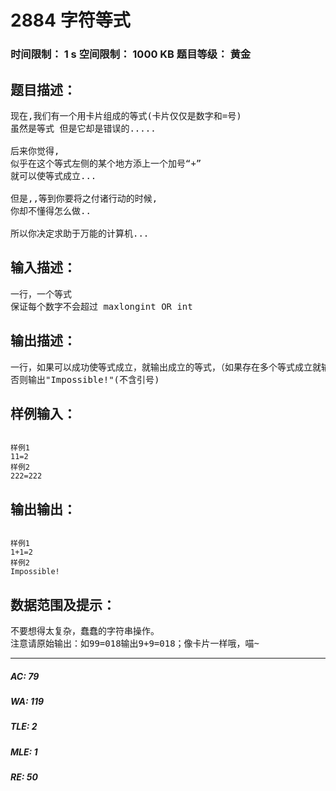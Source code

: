 # 2884 字符等式   
### 时间限制： 1 s     空间限制： 1000 KB     题目等级： 黄金  
## 题目描述：  

<pre>
现在,我们有一个用卡片组成的等式(卡片仅仅是数字和=号)  
虽然是等式 但是它却是错误的.....  
  
后来你觉得,  
似乎在这个等式左侧的某个地方添上一个加号“+”  
就可以使等式成立...  
  
但是,,等到你要将之付诸行动的时候,  
你却不懂得怎么做..  
  
所以你决定求助于万能的计算机...
</pre>
  
  
## 输入描述：  

<pre>
一行，一个等式  
保证每个数字不会超过 maxlongint OR int
</pre>
  
  
## 输出描述：  

<pre>
一行，如果可以成功使等式成立，就输出成立的等式，（如果存在多个等式成立就输出加号‘+’最靠左的一个）      如 输入221=23，则输出2+21=23，而不输出22+1=23
否则输出"Impossible!"(不含引号)
</pre>
  
  
## 样例输入：  

<pre><code>
样例1
11=2
样例2
222=222
</code></pre>
  
  
## 输出输出：  

<pre><code>
样例1
1+1=2
样例2
Impossible!
</code></pre>
  
  
## 数据范围及提示：  

<pre>
不要想得太复杂，蠢蠢的字符串操作。
注意请原始输出：如99=018输出9+9=018；像卡片一样哦，喵~
</pre>
  
  
***  

##### AC: 79  
##### WA: 119  
##### TLE: 2  
##### MLE: 1  
##### RE: 50  
